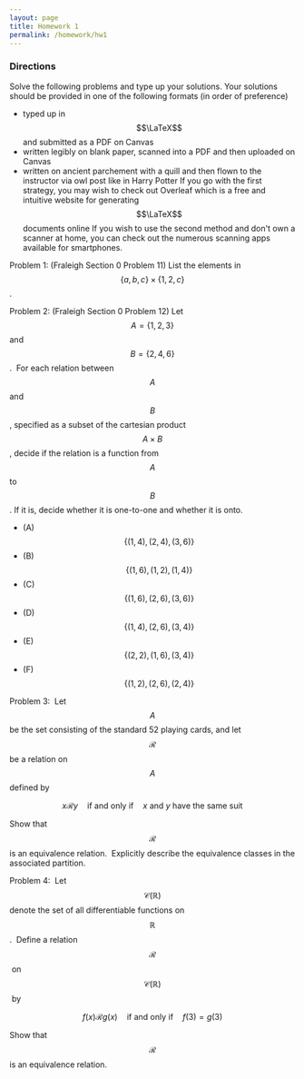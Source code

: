 ```yaml
---
layout: page
title: Homework 1
permalink: /homework/hw1
---
```


### Directions
Solve the following problems and type up your solutions.  Your solutions should be provided in one of the following formats (in order of preference)
* typed up in $$\LaTeX$$ and submitted as a PDF on Canvas
* written legibly on blank paper, scanned into a PDF and then uploaded on Canvas
* written on ancient parchement with a quill and then flown to the instructor via owl post like in Harry Potter
If you go with the first strategy, you may wish to check out Overleaf which is a free and intuitive website for generating $$\LaTeX$$ documents online
If you wish to use the second method and don't own a scanner at home, you can check out the numerous scanning apps available for smartphones.

Problem 1: (Fraleigh Section 0 Problem 11) List the elements in $$\{a,b,c\}\times\{1,2,c\}$$.

Problem 2: (Fraleigh Section 0 Problem 12) Let $$A=\{1,2,3\}$$ and $$B=\{2,4,6\}$$.  For each relation between $$A$$ and $$B$$, specified as a subset of the cartesian product $$A\times B$$, decide if the relation is a function from $$A$$ to $$B$$.  If it is, decide whether it is one-to-one and whether it is onto.

* (A) $$\{(1,4),(2,4),(3,6)\}$$
* (B) $$\{(1,6),(1,2),(1,4)\}$$
* (C) $$\{(1,6),(2,6),(3,6)\}$$
* (D) $$\{(1,4),(2,6),(3,4)\}$$
* (E) $$\{(2,2),(1,6),(3,4)\}$$
* (F) $$\{(1,2),(2,6),(2,4)\}$$

Problem 3:  Let $$A$$ be the set consisting of the standard 52 playing cards, and let $$\mathscr R$$ be a relation on $$A$$ defined by

$$x\mathscr{R}y\quad\text{if and only if}\quad \text{$x$ and $y$ have the same suit}$$

Show that $$\mathscr R$$ is an equivalence relation.  Explicitly describe the equivalence classes in the associated partition.

Problem 4:  Let $$\mathcal C(\mathbb R)$$ denote the set of all differentiable functions on $$\mathbb R$$.  Define a relation $$\mathscr R$$ on $$\mathcal C(\mathbb R)$$ by

$$f(x)\mathscr{R} g(x)\quad\text{if and only if}\quad f(3)=g(3)$$

Show that $$\mathscr{R}$$ is an equivalence relation.





